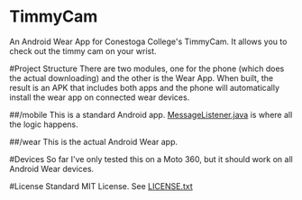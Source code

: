 # TimmyCam
An Android Wear App for Conestoga College's TimmyCam. It allows you to check out the timmy cam on your wrist.

#Project Structure
There are two modules, one for the phone (which does the actual downloading) and the other is the Wear App.
When built, the result is an APK that includes both apps and the phone will automatically install the wear app on connected wear devices.

##/mobile
This is a standard Android app. [MessageListener.java](https://github.com/kylezimmerman/TimmyCam/blob/master/mobile/src/main/java/com/zimmster/timmycam/MessageListener.java) is where all the logic happens.

##/wear
This is the actual Android Wear app.

#Devices
So far I've only tested this on a Moto 360, but it should work on all Android Wear devices.

#License
Standard MIT License. See [LICENSE.txt](https://github.com/kylezimmerman/TimmyCam/blob/master/LICENSE.txt)
